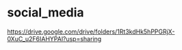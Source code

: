# social_media
https://drive.google.com/drive/folders/1Rt3kdHk5hPPGRjX-0XuC_u2F6IAHYPAl?usp=sharing

